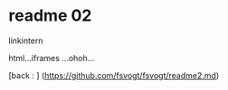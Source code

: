 readme 02 
=========

linkintern

html...iframes ...ohoh...

[back : ] (https://github.com/fsvogt/fsvogt/readme2.md)
